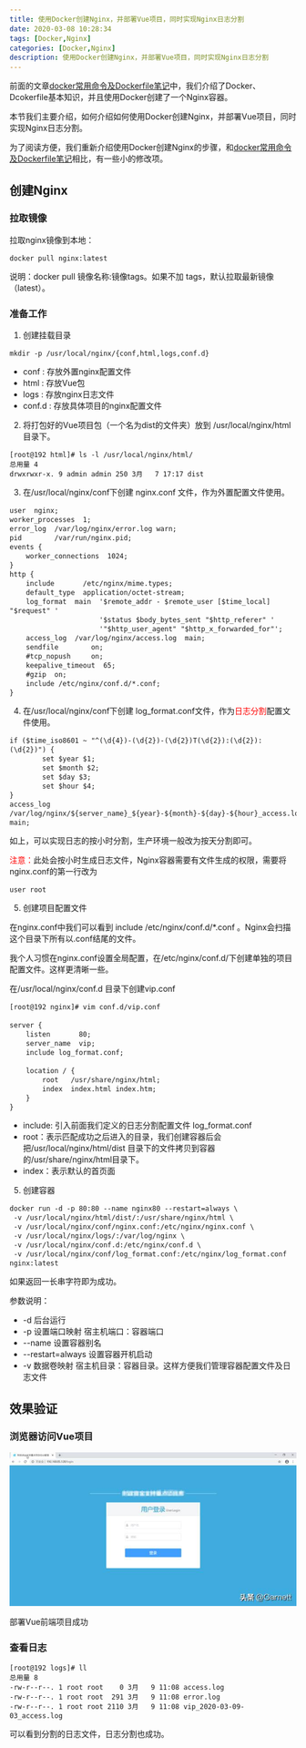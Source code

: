 ```yaml
---
title: 使用Docker创建Nginx，并部署Vue项目，同时实现Nginx日志分割
date: 2020-03-08 10:28:34
tags: [Docker,Nginx]
categories: [Docker,Nginx]
description: 使用Docker创建Nginx，并部署Vue项目，同时实现Nginx日志分割
---
```

前面的文章[docker常用命令及Dockerfile笔记](https://blog.gaoyp.cn/2020/01/19/docker-03/)中，我们介绍了Docker、Dcokerfile基本知识，并且使用Docker创建了一个Nginx容器。

本节我们主要介绍，如何介绍如何使用Docker创建Nginx，并部署Vue项目，同时实现Nginx日志分割。

为了阅读方便，我们重新介绍使用Docker创建Nginx的步骤，和[docker常用命令及Dockerfile笔记](https://blog.gaoyp.cn/2020/01/19/docker-03/)相比，有一些小的修改项。


## 创建Nginx

### 拉取镜像

拉取nginx镜像到本地：
```
docker pull nginx:latest
```

说明：docker pull 镜像名称:镜像tags。如果不加 tags，默认拉取最新镜像（latest）。

### 准备工作

1. 创建挂载目录

```
mkdir -p /usr/local/nginx/{conf,html,logs,conf.d}
```
* conf : 存放外置nginx配置文件
* html : 存放Vue包
* logs : 存放nginx日志文件
* conf.d : 存放具体项目的nginx配置文件

2. 将打包好的Vue项目包（一个名为dist的文件夹）放到 /usr/local/nginx/html 目录下。

```
[root@192 html]# ls -l /usr/local/nginx/html/
总用量 4
drwxrwxr-x. 9 admin admin 250 3月   7 17:17 dist
```

3. 在/usr/local/nginx/conf下创建 nginx.conf 文件，作为外置配置文件使用。
```
user  nginx;
worker_processes  1;
error_log  /var/log/nginx/error.log warn;
pid        /var/run/nginx.pid;
events {
    worker_connections  1024;
}
http {
    include       /etc/nginx/mime.types;
    default_type  application/octet-stream;
    log_format  main  '$remote_addr - $remote_user [$time_local] "$request" '
                      '$status $body_bytes_sent "$http_referer" '
                      '"$http_user_agent" "$http_x_forwarded_for"';
    access_log  /var/log/nginx/access.log  main;
    sendfile        on;
    #tcp_nopush     on;
    keepalive_timeout  65;
    #gzip  on;
    include /etc/nginx/conf.d/*.conf;
}
```

4. 在/usr/local/nginx/conf下创建 log_format.conf文件，作为<font color="red">日志分割</font>配置文件使用。
```
if ($time_iso8601 ~ "^(\d{4})-(\d{2})-(\d{2})T(\d{2}):(\d{2}):(\d{2})") {
        set $year $1;
        set $month $2;
        set $day $3;
        set $hour $4;
}
access_log /var/log/nginx/${server_name}_${year}-${month}-${day}-${hour}_access.log main;
```
如上，可以实现日志的按小时分割，生产环境一般改为按天分割即可。

<font color="red">注意：</font>此处会按小时生成日志文件，Nginx容器需要有文件生成的权限，需要将nginx.conf的第一行改为

```
user root
```

5. 创建项目配置文件

在nginx.conf中我们可以看到 include /etc/nginx/conf.d/*.conf 。Nginx会扫描这个目录下所有以.conf结尾的文件。

我个人习惯在nginx.conf设置全局配置，在/etc/nginx/conf.d/下创建单独的项目配置文件。这样更清晰一些。

在/usr/local/nginx/conf.d 目录下创建vip.conf

```
[root@192 nginx]# vim conf.d/vip.conf 

server {
    listen       80;
    server_name  vip;
    include log_format.conf;    

    location / {
        root   /usr/share/nginx/html;
        index  index.html index.htm;
    }
}

```
* include: 引入前面我们定义的日志分割配置文件 log_format.conf
* root：表示匹配成功之后进入的目录，我们创建容器后会把/usr/local/nginx/html/dist 目录下的文件拷贝到容器的/usr/share/nginx/html目录下。
* index：表示默认的首页面

5. 创建容器

```
docker run -d -p 80:80 --name nginx80 --restart=always \
 -v /usr/local/nginx/html/dist/:/usr/share/nginx/html \
 -v /usr/local/nginx/conf/nginx.conf:/etc/nginx/nginx.conf \
 -v /usr/local/nginx/logs/:/var/log/nginx \
 -v /usr/local/nginx/conf.d:/etc/nginx/conf.d \
 -v /usr/local/nginx/conf/log_format.conf:/etc/nginx/log_format.conf  nginx:latest 
```
如果返回一长串字符即为成功。

参数说明：
* -d 后台运行
* -p 设置端口映射 宿主机端口：容器端口
* \-\-name 设置容器别名
* \-\-restart=always 设置容器开机启动
* -v 数据卷映射 宿主机目录：容器目录。这样方便我们管理容器配置文件及日志文件

## 效果验证

### 浏览器访问Vue项目
![vue-index.jpg](/images/nginx/vue-index.jpg)

部署Vue前端项目成功

### 查看日志
```
[root@192 logs]# ll
总用量 8
-rw-r--r--. 1 root root    0 3月   9 11:08 access.log
-rw-r--r--. 1 root root  291 3月   9 11:08 error.log
-rw-r--r--. 1 root root 2110 3月   9 11:08 vip_2020-03-09-03_access.log
```
可以看到分割的日志文件，日志分割也成功。